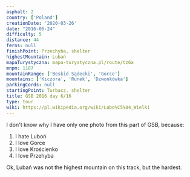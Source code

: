 ```yaml
---
asphalt: 2
country: ['Poland']
creationDate: '2020-03-26'
date: "2016-06-24"
difficulty: 5
distance: 44
ferns: null
finishPoint: Przechyba, shelter
highestMountain: Lubań
mapaTurystyczna: mapa-turystyczna.pl/route/tz6a
mnpm: 1187
mountainRange: ['Beskid Sądecki', 'Gorce']
mountains: ['Kiczora', 'Runek', 'Dzwonkówka']
parkingCords: null
startingPoint: Turbacz, shelter
title: GSB 2016 day 6/16
type: tour
wiki: https://pl.wikipedia.org/wiki/Lubo%C5%84_Wielki
---
```


I don't know why I have only one photo from this part of GSB, because:

1. I hate Luboń
2. I love Gorce
3. I love Krościenko
4. I love Przehyba

Ok, Lubań was not the highest mountain on this track, but the hardest.
